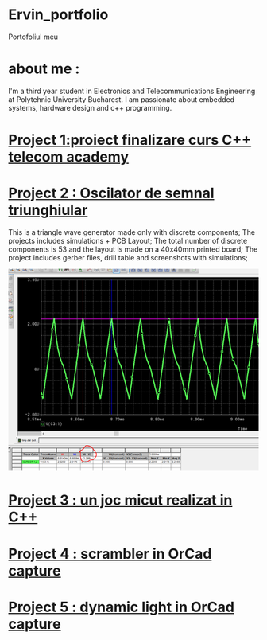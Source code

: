 # Ervin_portfolio
Portofoliul meu
# about me : 
I'm a third year student in Electronics and Telecommunications Engineering at Polytehnic University Bucharest. I am passionate about embedded systems, hardware design and c++ programming. 

# [Project 1:proiect finalizare curs C++ telecom academy](https://github.com/ErvinDuagi/Proiect-Telecom-Academy)

# [Project 2 : Oscilator de semnal triunghiular](https://github.com/ErvinDuagi/Triangle_Wave_Generator)

This is a triangle wave generator made only with discrete components;
The projects includes simulations + PCB Layout;
The total number of discrete components is 53 and the layout is made on a 40x40mm printed board;
The project includes gerber files, drill table and screenshots with simulations;


![](https://github.com/ErvinDuagi/Triangle_Wave_Generator/blob/main/Oscillator/Picture1.png)

# [Project 3 : un joc micut realizat in C++]( https://github.com/ErvinDuagi/Joc-C-) 
# [Project 4 : scrambler in OrCad capture](https://github.com/ErvinDuagi/Scrambler)
# [Project 5 : dynamic light in OrCad capture](https://github.com/ErvinDuagi/Dynamic_Light)


